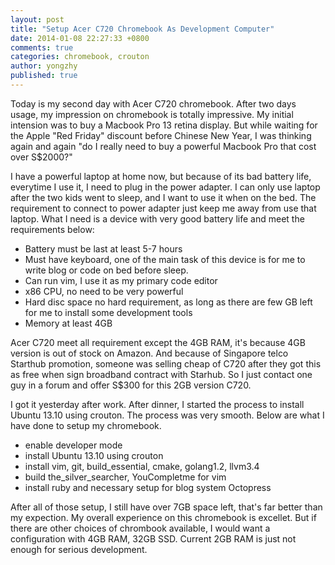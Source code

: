 ```yaml
---
layout: post
title: "Setup Acer C720 Chromebook As Development Computer"
date: 2014-01-08 22:27:33 +0800
comments: true
categories: chromebook, crouton
author: yongzhy
published: true
---
```


Today is my second day with Acer C720 chromebook. After two days usage, my impression on chromebook is totally impressive. My initial intension was to buy a Macbook Pro 13 retina display. But while waiting for the Apple "Red Friday" discount before Chinese New Year, I was thinking again and again "do I really need to buy a powerful Macbook Pro that cost over S$2000?"

I have a powerful laptop at home now, but because of its bad battery life, everytime I use it, I need to plug in the power adapter. I can only use laptop after the two kids went to sleep, and I want to use it when on the bed.  The requirement to connect to power adapter just keep me away from use that laptop. What I need is a device with very good battery life and meet the requirements below:

* Battery must be last at least 5-7 hours
* Must have keyboard, one of the main task of this device is for me to write blog or code on bed before sleep.
* Can run vim, I use it as my primary code editor
* x86 CPU, no need to be very powerful
* Hard disc space no hard requirement, as long as there are few GB left for me to install some development tools
* Memory at least 4GB

Acer C720 meet all requirement except the 4GB RAM, it's because 4GB version is out of stock on Amazon. And because of Singapore telco Starthub promotion, someone was selling cheap of C720 after they got this as free when sign broadband contract with Starhub. So I just contact one guy in a forum and offer S$300 for this 2GB version C720.

I got it yesterday after work. After dinner, I started the process to install Ubuntu 13.10 using crouton. The process was very smooth. Below are what I have done to setup my chromebook.

* enable developer mode
* install Ubuntu 13.10 using crouton
* install vim, git, build_essential, cmake, golang1.2, llvm3.4
* build the_silver_searcher, YouCompletme for vim
* install ruby and necessary setup for blog system Octopress

After all of those setup, I still have over 7GB space left, that's far better than my expection. My overall experience on this chromebook is excellet. But if there are other choices of chrombook available, I would want a configuration with 4GB RAM, 32GB SSD. Current 2GB RAM is just not enough for serious development.
